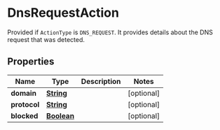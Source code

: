 

# DnsRequestAction

Provided if <code>ActionType</code> is <code>DNS_REQUEST</code>. It provides details about the DNS request that was detected.

## Properties

| Name | Type | Description | Notes |
|------------ | ------------- | ------------- | -------------|
|**domain** | [**String**](String.md) |  |  [optional] |
|**protocol** | [**String**](String.md) |  |  [optional] |
|**blocked** | [**Boolean**](Boolean.md) |  |  [optional] |



